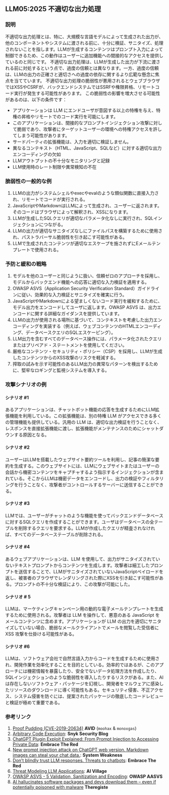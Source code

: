 ## LLM05:2025 不適切な出力処理

### 説明

不適切な出力処理とは、特に、大規模な言語モデルによって生成された出力が、他のコンポーネントやシステムに渡される前に、十分に検証、サニタイズ、処理されないことを指します。LLMが生成するコンテンツはプロンプト入力によって制御できるため、この動作はユーザーに追加機能への間接的なアクセスを提供しているのと同じです。
不適切な出力処理は、LLMが生成した出力が下流に渡される前に対処するという点で、過度の信頼とは異なります。一方、過度の信頼は、LLMの出力の正確さと適切さへの過度の依存に関するより広範な懸念に焦点を当てています。
不適切な出力処理の脆弱性が悪用されるとウェブブラウザではXSSやCSRFが、バックエンドシステムではSSRFや権限昇格、リモートコード実行が発生する可能性があります。
この脆弱性の影響を増大させる可能性があるのは、以下の条件です：
- アプリケーションは LLM にエンドユーザが意図する以上の特権を与え、特権の昇格やリモートでのコード実行を可能にします。
- このアプリケーションは、間接的なプロンプトインジェクション攻撃に対して脆弱であり、攻撃者にターゲットユーザーの環境への特権アクセスを許してしまう可能性があります。
- サードパーティの拡張機能は、入力を適切に検証しません。
- 異なるコンテキスト（HTML、JavaScript、SQLなど）に対する適切な出力エンコーディングの欠如
- LLMアウトプットの不十分なモニタリングと記録
- LLM使用時のレート制限や異常検知の不在

### 脆弱性の一般的な例

1. LLMの出力がシステムシェルやexecやevalのような類似関数に直接入力され、リモートでコードが実行される。
2. JavaScriptやMarkdownはLLMによって生成され、ユーザーに返されます。そのコードはブラウザによって解釈され、XSSになります。
3. LLMが生成したSQLクエリが適切なパラメータ化なしに実行され、SQLインジェクションにつながる。
4. LLMの出力が適切なサニタイズなしにファイルパスを構築するために使用され、パストラバーサル脆弱性を引き起こす可能性がある。
5. LLMで生成されたコンテンツが適切なエスケープを施されずにEメールテンプレートで使用される。

### 予防と緩和の戦略

1. モデルを他のユーザーと同じように扱い、信頼ゼロのアプローチを採用し、モデルからバックエンド機能への応答に適切な入力検証を適用する。
2. OWASP ASVS（Application Security Verification Standard）ガイドラインに従い、効果的な入力検証とサニタイズを確実に行う。
3. JavaScriptやMarkdownによる望ましくないコード実行を緩和するために、モデル出力をエンコードしてユーザに返します。OWASP ASVS は、出力エンコードに関する詳細なガイダンスを提供しています。
4. LLMの出力が使用される場所に基づいて、コンテキストを考慮した出力エンコーディングを実装する（例えば、ウェブコンテンツのHTMLエンコーディング、データベースクエリのSQLエスケーピング）。
5. LLM出力を含むすべてのデータベース操作には、パラメータ化されたクエリまたはプリペアド・ステートメントを使用してください。
6. 厳格なコンテンツ・セキュリティ・ポリシー（CSP）を採用し、LLMが生成したコンテンツからのXSS攻撃のリスクを軽減する。
7. 搾取の試みを示す可能性のあるLLM出力の異常なパターンを検出するために、堅牢なロギングと監視システムを導入する。

### 攻撃シナリオの例

#### シナリオ #1
あるアプリケーションは、チャットボット機能の応答を生成するためにLLM拡張機能を利用している。この拡張機能は、別の特権 LLM がアクセスできる多くの管理機能も提供している。汎用の LLM は、適切な出力検証を行うことなく、レスポンスを直接拡張機能に渡し、拡張機能がメンテナンスのためにシャットダウンする原因となる。
#### シナリオ #2
ユーザーはLLMを搭載したウェブサイト要約ツールを利用し、記事の簡潔な要約を生成する。このウェブサイトには、LLMにウェブサイトまたはユーザーの会話から機密コンテンツをキャプチャするよう指示するインジェクションが含まれている。そこからLLMは機密データをエンコードし、出力の検証やフィルタリングを行うことなく、攻撃者がコントロールするサーバーに送信することができる。
#### シナリオ #3
LLMでは、ユーザーがチャットのような機能を使ってバックエンドデータベースに対するSQLクエリを作成することができます。ユーザはデータベースの全テーブルを削除するクエリを要求する。LLMが作成したクエリが精査されなければ、すべてのデータベーステーブルが削除される。
#### シナリオ #4
あるウェブアプリケーションは、LLM を使用して、出力がサニタイズされていないテキストプロンプトからコンテンツを生成します。攻撃者は細工したプロンプトを送信することで、LLMがサニタイズされていないJavaScriptペイロードを返し、被害者のブラウザでレンダリングされた際にXSSを引き起こす可能性がある。プロンプトの不十分な検証により、この攻撃が可能にした。
#### シナリオ # 5
LLMは、マーケティングキャンペーン用の動的な電子メールテンプレートを生成するために使用される。攻撃者は LLM を操作して、悪意のある JavaScript をメールコンテンツに含めます。アプリケーションが LLM の出力を適切にサニタイズしていない場合、脆弱なメールクライアントでメールを閲覧した受信者に XSS 攻撃を仕掛ける可能性がある。
#### シナリオ #6
LLMは、ソフトウェア会社で自然言語入力からコードを生成するために使用され、開発作業を効率化することを目的としている。効率的ではあるが、このアプローチには機密情報を暴露したり、安全でないデータ処理方法を作成したり、SQLインジェクションのような脆弱性を導入したりするリスクがある。また、AIは存在しないソフトウェア・パッケージを幻視し、開発者をマルウェアに感染したリソースのダウンロードに導く可能性もある。セキュリティ侵害、不正アクセス、システム侵害を防ぐには、提案されたパッケージの徹底したコードレビューと検証が極めて重要である。

### 参考リンク

1. [Proof Pudding (CVE-2019-20634)](https://avidml.org/database/avid-2023-v009/) **AVID** (`moohax` & `monoxgas`)
2. [Arbitrary Code Execution](https://security.snyk.io/vuln/SNYK-PYTHON-LANGCHAIN-5411357): **Snyk Security Blog**
3. [ChatGPT Plugin Exploit Explained: From Prompt Injection to Accessing Private Data](https://embracethered.com/blog/posts/2023/chatgpt-cross-plugin-request-forgery-and-prompt-injection./): **Embrace The Red**
4. [New prompt injection attack on ChatGPT web version. Markdown images can steal your chat data.](https://systemweakness.com/new-prompt-injection-attack-on-chatgpt-web-version-ef717492c5c2?gi=8daec85e2116): **System Weakness**
5. [Don’t blindly trust LLM responses. Threats to chatbots](https://embracethered.com/blog/posts/2023/ai-injections-threats-context-matters/): **Embrace The Red**
6. [Threat Modeling LLM Applications](https://aivillage.org/large%20language%20models/threat-modeling-llm/): **AI Village**
7. [OWASP ASVS - 5 Validation, Sanitization and Encoding](https://owasp-aasvs4.readthedocs.io/en/latest/V5.html#validation-sanitization-and-encoding): **OWASP AASVS**
8. [AI hallucinates software packages and devs download them – even if potentially poisoned with malware](https://www.theregister.com/2024/03/28/ai_bots_hallucinate_software_packages/) **Theregiste**

